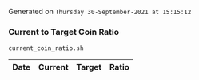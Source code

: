 Generated on `Thursday 30-September-2021 at 15:15:12`

### Current to Target Coin Ratio
`current_coin_ratio.sh`

Date|Current|Target|Ratio
---|---|---|---
